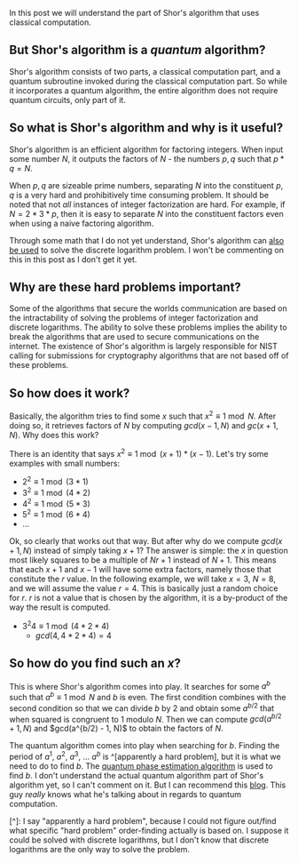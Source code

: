 In this post we will understand the part of Shor's algorithm that uses classical computation. 

But Shor's algorithm is a *quantum* algorithm?
-----
Shor's algorithm consists of two parts, a classical computation part, and a quantum subroutine invoked during the classical computation part. So while it incorporates a quantum algorithm, the entire algorithm does not require quantum circuits, only part of it.


So what is Shor's algorithm and why is it useful?
-----
Shor's algorithm is an efficient algorithm for factoring integers. When input some number $N$, it outputs the factors of $N$ - the numbers $p, q$ such that $p * q = N$. 

When $p, q$ are sizeable prime numbers, separating $N$ into the constituent $p, q$ is a very hard and prohibitively time consuming problem. It should be noted that not *all* instances of integer factorization are hard. For example, if $N = 2 * 3 * p$, then it is easy to separate $N$ into the constituent factors even when using a naive factoring algorithm.

Through some math that I do not yet understand, Shor's algorithm can [also be used](https://en.wikipedia.org/wiki/Shor%27s_algorithm#Discrete_logarithms) to solve the discrete logarithm problem. I won't be commenting on this in this post as I don't get it yet.


Why are these hard problems important?
-----
Some of the algorithms that secure the worlds communication are based on the intractability of solving the problems of integer factorization and discrete logarithms. The ability to solve these problems implies the ability to break the algorithms that are used to secure communications on the internet. The existence of Shor's algorithm is largely responsible for NIST calling for submissions for cryptography algorithms that are not based off of these problems. 


So how does it work?
-----
Basically, the algorithm tries to find some $x$ such that $x^2 \equiv 1 \bmod N$. After doing so, it retrieves factors of $N$ by computing $gcd(x - 1, N)$ and $gc(x + 1, N)$. Why does this work? 

There is an identity that says $x^2 \equiv 1 \bmod (x + 1) * (x - 1)$. Let's try some examples with small numbers:

- $2^2 \equiv 1 \bmod (3 * 1)$
- $3^2 \equiv 1 \bmod (4 * 2)$
- $4^2 \equiv 1 \bmod (5 * 3)$
- $5^2 \equiv 1 \bmod (6 * 4)$
- ...

Ok, so clearly that works out that way. But after why do we compute $gcd(x + 1, N)$ instead of simply taking $x + 1$? The answer is simple: the $x$ in question most likely squares to be a multiple of $Nr + 1$ instead of $N + 1$. This means that each $x + 1$ and $x - 1$ will have some extra factors, namely those that constitute the $r$ value. In the following example, we will take $x=3$, $N = 8$, and we will assume the value $r = 4$. This is basically just a random choice for $r$. $r$ is not a value that is chosen by the algorithm, it is a by-product of the way the result is computed.

- $3^2 4 \equiv 1 \bmod (4 * 2 * 4)$
    - $gcd(4, 4 * 2 * 4) = 4$


So how do you find such an $x$?
-----
This is where Shor's algorithm comes into play. It searches for some $a^b$ such that $a^b \equiv 1 \bmod N$ and $b$ is even. The first condition combines with the second condition so that we can divide $b$ by $2$ and obtain some $a^{b/2}$ that when squared is congruent to $1$ modulo $N$. Then we can compute $gcd(a^{b/2} + 1, N)$ and $gcd(a^{b/2) - 1, N)$ to obtain the factors of $N$.

The quantum algorithm comes into play when searching for $b$. Finding the period of $a^1$, $a^2$, $a^3$, ... $a^b$ is ^[apparently a hard problem], but it is what we need to do to find $b$. The [quantum phase estimation algorithm](https://en.wikipedia.org/wiki/Quantum_phase_estimation_algorithm) is used to find $b$. I don't understand the actual quantum algorithm part of Shor's algorithm yet, so I can't comment on it. But I can recommend this [blog](http://algassert.com). This guy *really* knows what he's talking about in regards to quantum computation. 


[^]: I say "apparently a hard problem", because I could not figure out/find what specific "hard problem" order-finding actually is based on. I suppose it could be solved with discrete logarithms, but I don't know that discrete logarithms are the only way to solve the problem.